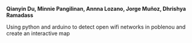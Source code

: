 
**Qianyin Du, Minnie Pangilinan, Annna Lozano, Jorge Muñoz, Dhrishya Ramadass**


Using python and arduino to detect open wifi networks in poblenou and create an interactive map
